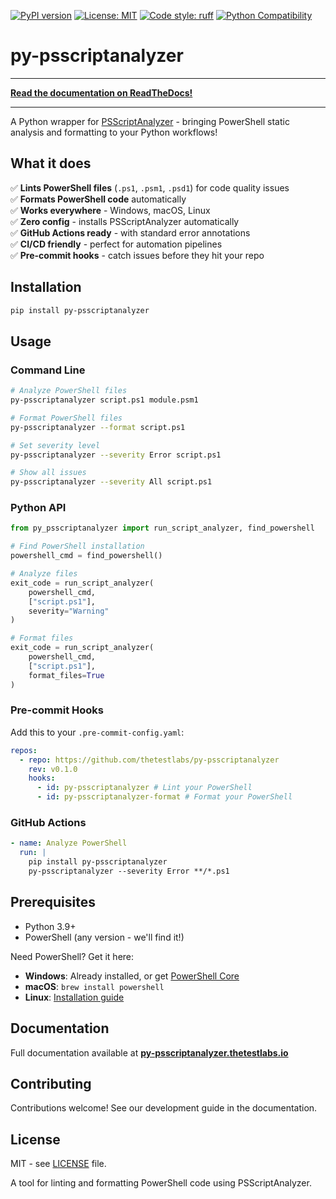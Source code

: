 [![PyPI version](https://badge.fury.io/py/py-psscriptanalyzer.svg)](https://badge.fury.io/py/py-psscriptanalyzer)
[![License: MIT](https://img.shields.io/badge/License-MIT-blue.svg)](https://opensource.org/licenses/MIT)
[![Code style: ruff](https://img.shields.io/endpoint?url=https://raw.githubusercontent.com/astral-sh/ruff/main/assets/badge/v2.json)](https://github.com/astral-sh/ruff)
[![Python Compatibility](https://img.shields.io/pypi/pyversions/py-psscriptanalyzer)](https://pypi.org/project/py-psscriptanalyzer/)

# py-psscriptanalyzer

---

**[Read the documentation on ReadTheDocs!](https://py-psscriptanalyzer.thetestlabs.io)**

---

A Python wrapper for [PSScriptAnalyzer](https://github.com/PowerShell/PSScriptAnalyzer) - bringing PowerShell static analysis and formatting to your Python workflows!

## What it does

✅ **Lints PowerShell files** (`.ps1`, `.psm1`, `.psd1`) for code quality issues  
✅ **Formats PowerShell code** automatically  
✅ **Works everywhere** - Windows, macOS, Linux  
✅ **Zero config** - installs PSScriptAnalyzer automatically  
✅ **GitHub Actions ready** - with standard error annotations  
✅ **CI/CD friendly** - perfect for automation pipelines  
✅ **Pre-commit hooks** - catch issues before they hit your repo

## Installation

```bash
pip install py-psscriptanalyzer
```

## Usage

### Command Line

```bash
# Analyze PowerShell files
py-psscriptanalyzer script.ps1 module.psm1

# Format PowerShell files
py-psscriptanalyzer --format script.ps1

# Set severity level
py-psscriptanalyzer --severity Error script.ps1

# Show all issues
py-psscriptanalyzer --severity All script.ps1
```

### Python API

```python
from py_psscriptanalyzer import run_script_analyzer, find_powershell

# Find PowerShell installation
powershell_cmd = find_powershell()

# Analyze files
exit_code = run_script_analyzer(
    powershell_cmd,
    ["script.ps1"],
    severity="Warning"
)

# Format files
exit_code = run_script_analyzer(
    powershell_cmd,
    ["script.ps1"],
    format_files=True
)
```

### Pre-commit Hooks

Add this to your `.pre-commit-config.yaml`:

```yaml
repos:
  - repo: https://github.com/thetestlabs/py-psscriptanalyzer
    rev: v0.1.0
    hooks:
      - id: py-psscriptanalyzer # Lint your PowerShell
      - id: py-psscriptanalyzer-format # Format your PowerShell
```

### GitHub Actions

```yaml
- name: Analyze PowerShell
  run: |
    pip install py-psscriptanalyzer
    py-psscriptanalyzer --severity Error **/*.ps1
```

## Prerequisites

- Python 3.9+
- PowerShell (any version - we'll find it!)

Need PowerShell? Get it here:

- **Windows**: Already installed, or get [PowerShell Core](https://github.com/PowerShell/PowerShell/releases)
- **macOS**: `brew install powershell`
- **Linux**: [Installation guide](https://docs.microsoft.com/en-us/powershell/scripting/install/installing-powershell-on-linux)

## Documentation

Full documentation available at **[py-psscriptanalyzer.thetestlabs.io](https://py-psscriptanalyzer.thetestlabs.io/)**

## Contributing

Contributions welcome! See our development guide in the documentation.

## License

MIT - see [LICENSE](LICENSE) file.

A tool for linting and formatting PowerShell code using PSScriptAnalyzer.
